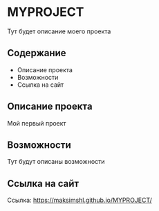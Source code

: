 # MYPROJECT
Тут будет описание моего проекта

## Содержание
- Описание проекта
- Возможности
- Ссылка на сайт

## Описание проекта
Мой первый проект

## Возможности 
Тут будут описаны возможности

## Ссылка на сайт
Ссылка: https://maksimshl.github.io/MYPROJECT/